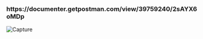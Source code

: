 <h3>https://documenter.getpostman.com/view/39759240/2sAYX6oMDp</h3>


![Capture](https://github.com/user-attachments/assets/a5351195-77f2-4662-9d60-bc6e6171dfa2)
